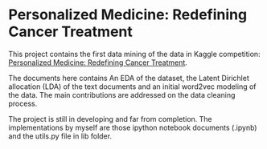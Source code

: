 # Personalized Medicine: Redefining Cancer Treatment

This project contains the first data mining of the data in Kaggle competition: [Personalized Medicine: Redefining Cancer Treatment](https://www.kaggle.com/c/msk-redefining-cancer-treatment). 

The documents here contains An EDA of the dataset, the Latent Dirichlet allocation (LDA) of the text documents and an initial word2vec modeling of the data. The main contributions are addressed on the data cleaning process.

The project is still in developing and far from completion. The implementations by myself are those ipython notebook documents (.ipynb) and the utils.py file in lib folder.
